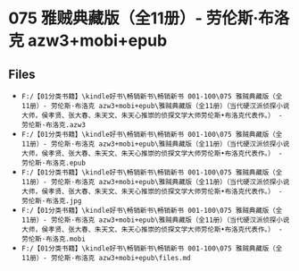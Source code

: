 # 075 雅贼典藏版（全11册）- 劳伦斯·布洛克 azw3+mobi+epub

## Files

- `F:/【01分类书籍】\kindle好书\畅销新书\畅销新书 001-100\075 雅贼典藏版（全11册）- 劳伦斯·布洛克 azw3+mobi+epub\雅贼典藏版（全11册）（当代硬汉派侦探小说大师，侯孝贤、张大春、朱天文、朱天心推崇的侦探文学大师劳伦斯•布洛克代表作。） - 劳伦斯·布洛克.azw3`
- `F:/【01分类书籍】\kindle好书\畅销新书\畅销新书 001-100\075 雅贼典藏版（全11册）- 劳伦斯·布洛克 azw3+mobi+epub\雅贼典藏版（全11册）（当代硬汉派侦探小说大师，侯孝贤、张大春、朱天文、朱天心推崇的侦探文学大师劳伦斯•布洛克代表作。） - 劳伦斯·布洛克.epub`
- `F:/【01分类书籍】\kindle好书\畅销新书\畅销新书 001-100\075 雅贼典藏版（全11册）- 劳伦斯·布洛克 azw3+mobi+epub\雅贼典藏版（全11册）（当代硬汉派侦探小说大师，侯孝贤、张大春、朱天文、朱天心推崇的侦探文学大师劳伦斯•布洛克代表作。） - 劳伦斯·布洛克.jpg`
- `F:/【01分类书籍】\kindle好书\畅销新书\畅销新书 001-100\075 雅贼典藏版（全11册）- 劳伦斯·布洛克 azw3+mobi+epub\雅贼典藏版（全11册）（当代硬汉派侦探小说大师，侯孝贤、张大春、朱天文、朱天心推崇的侦探文学大师劳伦斯•布洛克代表作。） - 劳伦斯·布洛克.mobi`
- `F:/【01分类书籍】\kindle好书\畅销新书\畅销新书 001-100\075 雅贼典藏版（全11册）- 劳伦斯·布洛克 azw3+mobi+epub\files.md`
